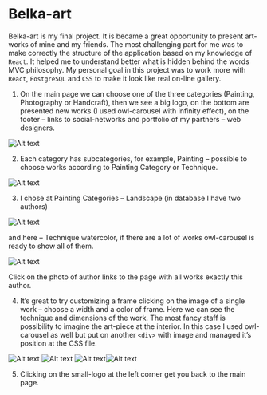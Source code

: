 # Belka-art

Belka-art is my final project. It is became a great opportunity to present art-works of mine and my friends. The most challenging part for me was to make correctly the structure of the application based on my knowledge of `React`. It helped me to understand better what is hidden behind the words MVC philosophy. My personal goal in this project was to work more with `React`, `PostgreSQL` and `CSS` to make it look like real on-line gallery. 

1. On the main page we can choose one of the three categories (Painting, Photography or Handcraft), then we see a big logo, on the bottom are presented new works (I used owl-carousel with infinity effect), on the footer – links to social-networks and portfolio of my partners – web designers.

  ![Alt text](https://s3.amazonaws.com/imageboard-lyuba/g-1.png)

2. Each category has subcategories, for example, Painting – possible to choose works according to Painting Category or Technique. 

  ![Alt text](https://s3.amazonaws.com/imageboard-lyuba/g-2.png)

3. I chose at Painting Categories – Landscape (in database I have two authors)

  ![Alt text](https://s3.amazonaws.com/imageboard-lyuba/g-3.png)
  
and here – Technique watercolor, if there are a lot of works owl-carousel is ready to show all of them.

  ![Alt text](https://s3.amazonaws.com/imageboard-lyuba/g-4.png)
  
Click on the photo of author links to the page with all works exactly this author. 

4. It’s great to try customizing a frame clicking on the image of a single work –  choose a width and a color of frame. Here we can see the technique and dimensions of the work. The most fancy staff is possibility to imagine the art-piece at the interior. In this case I used owl-carousel as well but put on another `<div>` with image and managed it’s position at the CSS file.
  
  ![Alt text](https://s3.amazonaws.com/imageboard-lyuba/g-5.png)
  ![Alt text](https://s3.amazonaws.com/imageboard-lyuba/g-6.png)
  ![Alt text](https://s3.amazonaws.com/imageboard-lyuba/g-7.png)![Alt text](https://s3.amazonaws.com/imageboard-lyuba/g-8.png)
  
5. Clicking on the small-logo at the left corner get you back to the main page. 

